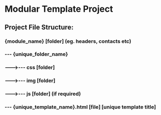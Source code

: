 # Modular Template Project

## Project File Structure:

###     {module_name} [folder] (eg. headers, contacts etc)
###     --- {unique_folder_name} 
###     --->--- css [folder]
###     --->--- img [folder]
###     --->--- js  [folder] (if required)
###     --- {unique_template_name}.html [file] [unique template title]
